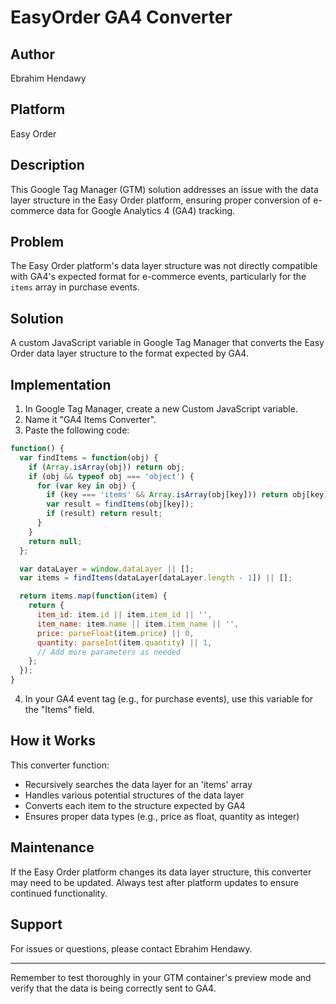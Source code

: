 # EasyOrder GA4 Converter

## Author
Ebrahim Hendawy

## Platform
Easy Order

## Description
This Google Tag Manager (GTM) solution addresses an issue with the data layer structure in the Easy Order platform, ensuring proper conversion of e-commerce data for Google Analytics 4 (GA4) tracking.

## Problem
The Easy Order platform's data layer structure was not directly compatible with GA4's expected format for e-commerce events, particularly for the `items` array in purchase events.

## Solution
A custom JavaScript variable in Google Tag Manager that converts the Easy Order data layer structure to the format expected by GA4.

## Implementation

1. In Google Tag Manager, create a new Custom JavaScript variable.
2. Name it "GA4 Items Converter".
3. Paste the following code:

```javascript
function() {
  var findItems = function(obj) {
    if (Array.isArray(obj)) return obj;
    if (obj && typeof obj === 'object') {
      for (var key in obj) {
        if (key === 'items' && Array.isArray(obj[key])) return obj[key];
        var result = findItems(obj[key]);
        if (result) return result;
      }
    }
    return null;
  };

  var dataLayer = window.dataLayer || [];
  var items = findItems(dataLayer[dataLayer.length - 1]) || [];

  return items.map(function(item) {
    return {
      item_id: item.id || item.item_id || '',
      item_name: item.name || item.item_name || '',
      price: parseFloat(item.price) || 0,
      quantity: parseInt(item.quantity) || 1,
      // Add more parameters as needed
    };
  });
}
```

4. In your GA4 event tag (e.g., for purchase events), use this variable for the "Items" field.

## How it Works
This converter function:
- Recursively searches the data layer for an 'items' array
- Handles various potential structures of the data layer
- Converts each item to the structure expected by GA4
- Ensures proper data types (e.g., price as float, quantity as integer)

## Maintenance
If the Easy Order platform changes its data layer structure, this converter may need to be updated. Always test after platform updates to ensure continued functionality.

## Support
For issues or questions, please contact Ebrahim Hendawy.

---

Remember to test thoroughly in your GTM container's preview mode and verify that the data is being correctly sent to GA4.
